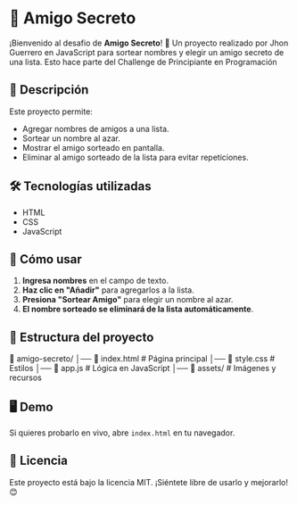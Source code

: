 # 🎁 Amigo Secreto

¡Bienvenido al desafio de **Amigo Secreto**! 🎉 Un proyecto realizado por Jhon Guerrero en JavaScript para sortear nombres y elegir un amigo secreto de una lista.
Esto hace parte del Challenge de Principiante en Programación

## 📌 Descripción

Este proyecto permite:
- Agregar nombres de amigos a una lista.
- Sortear un nombre al azar.
- Mostrar el amigo sorteado en pantalla.
- Eliminar al amigo sorteado de la lista para evitar repeticiones.

## 🛠️ Tecnologías utilizadas

- HTML
- CSS
- JavaScript

## 🚀 Cómo usar

1. **Ingresa nombres** en el campo de texto.
2. **Haz clic en "Añadir"** para agregarlos a la lista.
3. **Presiona "Sortear Amigo"** para elegir un nombre al azar.
4. **El nombre sorteado se eliminará de la lista automáticamente**.

## 📂 Estructura del proyecto

📂 amigo-secreto/ │── 📄 index.html # Página principal │── 📄 style.css # Estilos │── 📄 app.js # Lógica en JavaScript │── 📂 assets/ # Imágenes y recursos

## 🖥️ Demo

Si quieres probarlo en vivo, abre `index.html` en tu navegador.

## 📜 Licencia

Este proyecto está bajo la licencia MIT. ¡Siéntete libre de usarlo y mejorarlo! 😊
